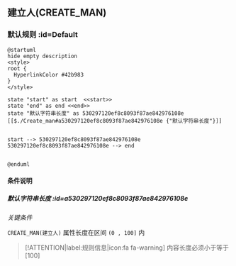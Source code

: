 ## 建立人(CREATE_MAN) <!-- {docsify-ignore-all} -->

   

### 默认规则 :id=Default

```plantuml
@startuml
hide empty description
<style>
root {
  HyperlinkColor #42b983
}
</style>

state "start" as start  <<start>>
state "end" as end <<end>>
state "默认字符串长度" as 530297120ef8c8093f87ae842976108e [[$./Create_man#a530297120ef8c8093f87ae842976108e {"默认字符串长度"}]]


start --> 530297120ef8c8093f87ae842976108e 
530297120ef8c8093f87ae842976108e --> end 


@enduml
```

#### 条件说明

##### 默认字符串长度 :id=a530297120ef8c8093f87ae842976108e


*关键条件*


`CREATE_MAN(建立人)` 属性长度在区间 `(0 , 100]` 内

> [!ATTENTION|label:规则信息|icon:fa fa-warning]
> 内容长度必须小于等于[100]







